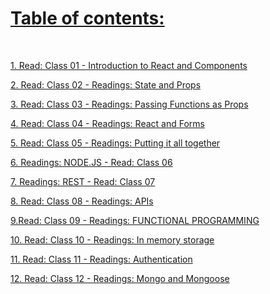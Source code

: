 # [Table of contents:](https://mohammadaltamimi98.github.io/Reading-notes)

<br> 

[1. Read: Class 01 - Introduction to React and Components](https://mohammadaltamimi98.github.io/Reading-notes/301/Class01)

[2. Read: Class 02 - Readings: State and Props](https://mohammadaltamimi98.github.io/Reading-notes/301/Class02)

[3. Read: Class 03 - Readings: Passing Functions as Props](https://mohammadaltamimi98.github.io/Reading-notes/301/Class03)

[4. Read: Class 04 - Readings: React and Forms](https://mohammadaltamimi98.github.io/Reading-notes/301/Class04)

[5. Read: Class 05 - Readings: Putting it all together](https://mohammadaltamimi98.github.io/Reading-notes/301/Class05)

[6. Readings: NODE.JS - Read: Class 06](https://mohammadaltamimi98.github.io/Reading-notes/301/Class06)

[7. Readings: REST - Read: Class 07](https://mohammadaltamimi98.github.io/Reading-notes/301/Class07)

[8. Read: Class 08 - Readings: APIs](https://mohammadaltamimi98.github.io/Reading-notes/301/Class08)

[9.Read: Class 09 - Readings: FUNCTIONAL PROGRAMMING](https://mohammadaltamimi98.github.io/Reading-notes/301/Class09)

[10. Read: Class 10 - Readings: In memory storage](https://mohammadaltamimi98.github.io/Reading-notes/301/Class10)

[11. Read: Class 11 - Readings: Authentication](https://mohammadaltamimi98.github.io/Reading-notes/301/Class11)

[12. Read: Class 12 - Readings: Mongo and Mongoose](https://mohammadaltamimi98.github.io/Reading-notes/301/Class12)
<!-- 
[10. Read: Class 10 - Readings: In memory storage](https://mohammadaltamimi98.github.io/Reading-notes/301/Class10)

[10. Read: Class 10 - Readings: In memory storage](https://mohammadaltamimi98.github.io/Reading-notes/301/Class10)

[10. Read: Class 10 - Readings: In memory storage](https://mohammadaltamimi98.github.io/Reading-notes/301/Class10) -->


<!-- 
# 





<p>&nbsp;</p>

<p>&nbsp;</p>


# References:
1. 
2.  -->


